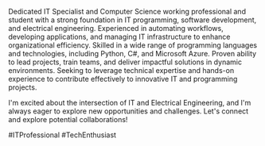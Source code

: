 Dedicated IT Specialist and Computer Science working professional and student with a strong foundation in IT programming, software development, and electrical engineering. Experienced in automating workflows, developing applications, and managing IT infrastructure to enhance organizational efficiency. Skilled in a wide range of programming languages and technologies, including Python, C#, and Microsoft Azure. Proven ability to lead projects, train teams, and deliver impactful solutions in dynamic environments. Seeking to leverage technical expertise and hands-on experience to contribute effectively to innovative IT and programming projects.

I'm excited about the intersection of IT and Electrical Engineering, and I'm always eager to explore new opportunities and challenges. Let's connect and explore potential collaborations!

#ITProfessional #TechEnthusiast

<!--
**eacombs97/eacombs97** is a ✨ _special_ ✨ repository because its `README.md` (this file) appears on your GitHub profile.

Here are some ideas to get you started:

- 🔭 I’m currently working on ...
- 🌱 I’m currently learning ...
- 👯 I’m looking to collaborate on ...
- 🤔 I’m looking for help with ...
- 💬 Ask me about ...
- 📫 How to reach me: ...
- 😄 Pronouns: ...
- ⚡ Fun fact: ...
-->
